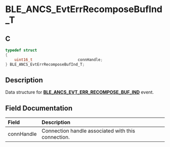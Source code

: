 # BLE_ANCS_EvtErrRecomposeBufInd_T

## C

```c
typedef struct                 
{                                                     
    uint16_t                    connHandle;
} BLE_ANCS_EvtErrRecomposeBufInd_T;
```

## Description

Data structure for **[BLE_ANCS_EVT_ERR_RECOMPOSE_BUF_IND](GUID-09E4D761-E240-4D15-8065-2AB976C30FAB.md)** event.


## Field Documentation

|Field|Description|
|:---|:---|
|connHandle|Connection handle associated with this connection.|
